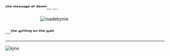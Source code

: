 ### ᵀʰᵉ ᵐᵉˢˢᵃᵍᵉ ᵒᶠ ᵈᵒᵒᵐ... ...

‎ ‎ ‎ ‎ ‎‎ ‎ ‎‎ ‎ ‎ ‎ ‎ ‎ ‎ ‎‎ ‎ ‎ ‎ ‎‎ ‎ ‎ ‎ ‎‎ ‎‎ ‎ ‎ ‎ ‎ ‎ ‎![madebyme](https://media.discordapp.net/attachments/1103862669250920478/1294196205274009624/Untitled159_20241011031311.png?ex=670a21a4&is=6708d024&hm=ad827a71e65334e9573d7f2a75db0d525bce6f7a0dc4c1b15ab338ad286ad1f3&=&format=webp&quality=lossless&width=525&height=525)

### ...ᵀʰᵉ ᵂʳⁱᵗⁱⁿᵍ ᵒⁿ ᵗʰᵉ ᵂᵃˡˡ

 
 

---

![kjne](https://media.discordapp.net/attachments/1103862669250920478/1294445518721908767/image.png?ex=670b09d5&is=6709b855&hm=266b235cc60b79890e606b3bdbb7d56b03659a4fb9b893b69dff426c2ae1b3c9&=&format=webp&quality=lossless&width=669&height=52)
